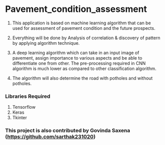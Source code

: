 # Pavement_condition_assessment

1. This application is based on machine learning algorithm that can be used for assessment of pavement condition and the future prospects.

2. Everything will be done by Analysis of correlation & discovery of pattern by applying algorithm technique.

3. A deep learning algorithm which can take in an input image of pavement, assign importance to various aspects and be able to differentiate one from other. The pre-processing required in CNN algorithm is much lower as compared to other classification algorithm.

4. The algorithm will also determine the road with potholes and without potholes.

### Libraries Required
1. Tensorflow
2. Keras
3. Tkinter

### This project is also contributed by Govinda Saxena (https://github.com/sarthak231020)
